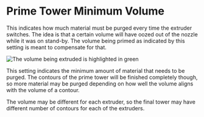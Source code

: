 Prime Tower Minimum Volume
====
This indicates how much material must be purged every time the extruder switches. The idea is that a certain volume will have oozed out of the nozzle while it was on stand-by. The volume being primed as indicated by this setting is meant to compensate for that.

![The volume being extruded is highlighted in green](../images/prime_tower.svg)

This setting indicates the minimum amount of material that needs to be purged. The contours of the prime tower will be finished completely though, so more material may be purged depending on how well the volume aligns with the volume of a contour.

The volume may be different for each extruder, so the final tower may have different number of contours for each of the extruders.